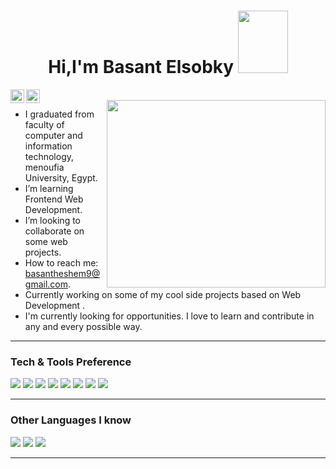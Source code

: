 <h1 align="center">Hi,I'm Basant Elsobky
<img src = "https://octodex.github.com/images/spidertocat.png" width ="80px" height="100px"> </h1>

<a href="https://www.linkedin.com/in/basant-elsobky-435528254/">
  <img align="left" alt="" width="22px" src="https://cdn.jsdelivr.net/npm/simple-icons@v3/icons/linkedin.svg" />
</a>
<a href="https://github.com/basant-elsobky">
  <img align="left" alt="" width="22px" src="https://cdn.jsdelivr.net/npm/simple-icons@v3/icons/github.svg" />
</a>

<br />
<img align='right' src='https://media1.tenor.com/images/763645168fe913c18e4d52385e91cccc/tenor.gif?itemid=11550101' height = "300" width="350">


- I graduated from faculty of computer and information technology, menoufia University, Egypt.<br>
- I’m learning Frontend Web Development.<br>
- I’m looking to collaborate on some web projects.<br>
- How to reach me: basantheshem9@gmail.com.<br>
- Currently working on some of my cool side projects based on Web Development .<br>
- I'm currently looking for opportunities. I love to learn and contribute in any and every possible way.<br>

---
### Tech & Tools Preference

<img src = "https://img.shields.io/badge/-HTML5-E34F26?style=flat&logo=html5&logoColor=white"> <img src = "https://img.shields.io/badge/-CSS3-1572B6?style=flat&logo=css3&logoColor=white">
<img src="https://img.shields.io/badge/-Bootstrap-563D7C?style=flat&logo=bootstrap&logoColor=white">
<img src="https://img.shields.io/badge/-JavaScript-eed718?style=flat&logo=javascript&logoColor=ffffff">
<img src="https://img.shields.io/badge/-React-000000?style=flat&logo=react&logoColor=00c8ff">
<img src="http://img.shields.io/badge/-Git-F1502F?style=flat&logo=git&logoColor=FFFFFF">
<img src="http://img.shields.io/badge/-Github-000000?style=flat&logo=github&logoColor=FFFFFF">
<img src="http://img.shields.io/badge/-Vercel-black?style=flat&logo=vercel&logoColor=white">

---
### Other Languages I know
<img src="http://img.shields.io/badge/-Java-F89820?style=flat&logo=java&logoColor=white"> <img src="https://img.shields.io/badge/-C%20&%20C++-659ad2?style=flat&logo=c%2B%2B&logoColor=ffffff"> <img src="https://img.shields.io/badge/-Python-black?style=flat&logo=python&logoColor=white"> 

---






